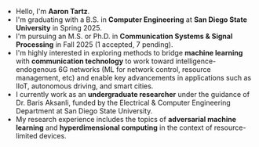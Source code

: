- Hello, I'm **Aaron Tartz**.
- I'm graduating with a B.S. in **Computer Engineering** at **San Diego State University** in Spring 2025.
- I'm pursuing an M.S. or Ph.D. in **Communication Systems & Signal Processing** in Fall 2025 (1 accepted, 7 pending).
- I'm highly interested in exploring methods to bridge **machine learning** with **communication technology** to work toward intelligence-endogenous 6G networks (ML for network control, resource management, etc) and enable key advancements in applications such as IIoT, autonomous driving, and smart cities.
- I currently work as an **undergraduate researcher** under the guidance of Dr. Baris Aksanli, funded by the Electrical & Computer Engineering Department at San Diego State University.
- My research experience includes the topics of **adversarial machine learning** and **hyperdimensional computing** in the context of resource-limited devices.
